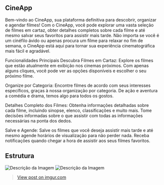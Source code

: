 ## CineApp
Bem-vindo ao CineApp, sua plataforma definitiva para descobrir, organizar e agendar filmes! Com o CineApp, você pode explorar uma vasta seleção de filmes em cartaz, obter detalhes completos sobre cada filme e até mesmo salvar seus favoritos para assistir mais tarde. Não importa se você é um cinéfilo ávido ou apenas procura um filme para relaxar no fim de semana, o CineApp está aqui para tornar sua experiência cinematográfica mais fácil e agradável.

Funcionalidades Principais
Descubra Filmes em Cartaz: Explore os filmes que estão atualmente em exibição nos cinemas próximos. Com apenas alguns cliques, você pode ver as opções disponíveis e escolher o seu próximo filme.

Organize por Categoria: Encontre filmes de acordo com seus interesses específicos, graças à nossa organização por categoria. De ação e aventura a comédia e drama, temos algo para todos os gostos.

Detalhes Completo dos Filmes: Obtenha informações detalhadas sobre cada filme, incluindo sinopse, elenco, classificações e muito mais. Tome decisões informadas sobre o que assistir com todas as informações necessárias na ponta dos dedos.

Salve e Agende: Salve os filmes que você deseja assistir mais tarde e até mesmo agende horários de visualização para não perder nada. Receba notificações quando chegar a hora de assistir aos seus filmes favoritos.

## Estrutura
![Descrição da Imagem](https://imgur.com/Vi9zykY)
![Descrição da Imagem](https://imgur.com/PH94Fuc)
<blockquote class="imgur-embed-pub" lang="en" data-id="PH94Fuc"><a href="https://imgur.com/PH94Fuc">View post on imgur.com</a></blockquote><script async src="//s.imgur.com/min/embed.js" charset="utf-8"></script>
